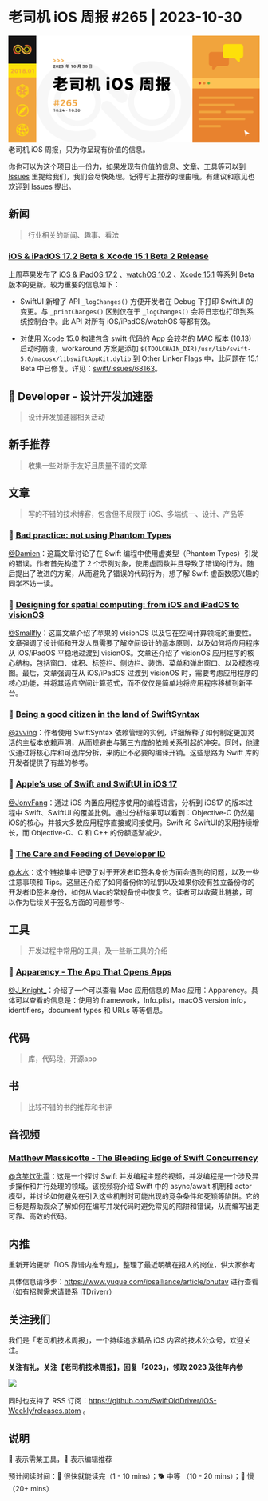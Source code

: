 # 老司机 iOS 周报 #265 | 2023-10-30

![ios-weekly](https://github.com/SwiftOldDriver/iOS-Weekly/blob/master/assets/weekly-header/265.png?raw=true)
老司机 iOS 周报，只为你呈现有价值的信息。

你也可以为这个项目出一份力，如果发现有价值的信息、文章、工具等可以到 [Issues](https://github.com/SwiftOldDriver/iOS-Weekly/issues) 里提给我们，我们会尽快处理。记得写上推荐的理由哦。有建议和意见也欢迎到 [Issues](https://github.com/SwiftOldDriver/iOS-Weekly/issues) 提出。

## 新闻

> 行业相关的新闻、趣事、看法

### [iOS & iPadOS 17.2 Beta & Xcode 15.1 Beta 2 Release](https://developer.apple.com/documentation/ios-ipados-release-notes/ios-ipados-17_2-release-notes)

上周苹果发布了 [iOS & iPadOS 17.2](https://developer.apple.com/documentation/ios-ipados-release-notes/ios-ipados-17_2-release-notes) 、[watchOS 10.2](https://developer.apple.com/documentation/watchos-release-notes/watchos-10_2-release-notes) 、[Xcode 15.1](https://developer.apple.com/documentation/Xcode-Release-Notes/xcode-15_1-release-notes) 等系列 Beta 版本的更新。较为重要的信息如下：

- SwiftUI 新增了 API ``_logChanges()`` 方便开发者在 Debug 下打印 SwiftUI 的变更。与 ``_printChanges()`` 区别仅在于 ``_logChanges()`` 会将日志也打印到系统控制台中。此 API 对所有 iOS/iPadOS/watchOS 等都有效。

- 对使用 Xcode 15.0 构建包含 swift 代码的 App 会较老的 MAC 版本 (10.13) 启动时崩溃，workaround 方案是添加 ``$(TOOLCHAIN_DIR)/usr/lib/swift-5.0/macosx/libswiftAppKit.dylib`` 到 Other Linker Flags 中，此问题在 15.1 Beta 中已修复。详见：[swift/issues/68163](https://github.com/apple/swift/issues/68163)。

##  Developer - 设计开发加速器

> 设计开发加速器相关活动

## 新手推荐

> 收集一些对新手友好且质量不错的文章

## 文章

> 写的不错的技术博客，包含但不局限于 iOS、多端统一、设计、产品等

### 🐎 [Bad practice: not using Phantom Types](https://www.swiftwithvincent.com/blog/bad-practice-not-using-phantom-types)

[@Damien](https://github.com/ZengyiMa)：这篇文章讨论了在 Swift 编程中使用虚类型（Phantom Types）引发的错误。作者首先构造了 2 个示例对象，使用虚函数并且导致了错误的行为。随后提出了改进的方案，从而避免了错误的代码行为，想了解 Swift 虚函数感兴趣的同学不妨一读。

### 🐎 [Designing for spatial computing: from iOS and iPadOS to visionOS](https://www.createwithswift.com/designing-for-visionos-shifting-from-ios-and-ipados/)
[@Smallfly](https://github.com/iostalks)：这篇文章介绍了苹果的 visionOS 以及它在空间计算领域的重要性。文章强调了设计师和开发人员需要了解空间设计的基本原则，以及如何将应用程序从 iOS/iPadOS 平稳地过渡到 visionOS。文章还介绍了 visionOS 应用程序的核心结构，包括窗口、体积、标签栏、侧边栏、装饰、菜单和弹出窗口、以及模态视图。最后，文章强调在从 iOS/iPadOS 过渡到 visionOS 时，需要考虑应用程序的核心功能，并将其适应空间计算范式，而不仅仅是简单地将应用程序移植到新平台。

### 🐎 [Being a good citizen in the land of SwiftSyntax](https://www.pointfree.co/blog/posts/116-being-a-good-citizen-in-the-land-of-swiftsyntax)

[@zvving](https://github.com/zvving)：作者使用 SwiftSyntax 依赖管理的实例，详细解释了如何制定更加灵活的主版本依赖声明，从而规避由与第三方库的依赖关系引起的冲突。同时，他建议通过将核心库和可选库分拆，来防止不必要的编译开销。这些思路为 Swift 库的开发者提供了有益的参考。

### 🐎 [Apple’s use of Swift and SwiftUI in iOS 17](https://blog.timac.org/2023/1019-state-of-swift-and-swiftui-ios17/)

[@JonyFang](https://github.com/JonyFang)：通过 iOS 内置应用程序使用的编程语言，分析到 iOS17 的版本过程中 Swift、SwiftUI 的覆盖比例。通过分析结果可以看到：Objective-C 仍然是iOS的核心，并被大多数应用程序直接或间接使用。Swift 和 SwiftUI的采用持续增长，而 Objective-C、C 和 C++ 的份额逐渐减少。

### 🐎 [The Care and Feeding of Developer ID](https://developer.apple.com/forums/thread/732320)
[@水水](https://www.xuyanlan.com/)：这个链接集中记录了对于开发者ID签名身份方面会遇到的问题，以及一些注意事项和 Tips。这里还介绍了如何备份你的私钥以及如果你没有独立备份你的开发者ID签名身份，如何从Mac的常规备份中恢复它。读者可以收藏此链接，可以作为后续关于签名方面的问题参考~

## 工具

> 开发过程中常用的工具，及一些新工具的介绍

### 🐎 [Apparency - The App That Opens Apps](https://www.mothersruin.com/software/Apparency/)

[@J_Knight_](https://github.com/knightsj)：介绍了一个可以查看 Mac 应用信息的 Mac 应用：Apparency。具体可以查看的信息是：使用的 framework，Info.plist，macOS version info，identifiers，document types 和 URLs 等等信息。

## 代码

> 库，代码段，开源app

## 书

> 比较不错的书的推荐和书评

## 音视频

### [Matthew Massicotte - The Bleeding Edge of Swift Concurrency](https://www.youtube.com/watch?v=HqjqwW12wpw)

[@含笑饮砒霜](https://weibo.com/chinafishnews/)：这是一个探讨 Swift 并发编程主题的视频，并发编程是一个涉及异步操作和并行处理的领域。该视频将介绍 Swift 中的 async/await 机制和 actor 模型，并讨论如何避免在引入这些机制时可能出现的竞争条件和死锁等陷阱。它的目标是帮助观众了解如何在编写并发代码时避免常见的陷阱和错误，从而编写出更可靠、高效的代码。

## 内推

重新开始更新「iOS 靠谱内推专题」，整理了最近明确在招人的岗位，供大家参考

具体信息请移步：https://www.yuque.com/iosalliance/article/bhutav 进行查看（如有招聘需求请联系 iTDriverr）

## 关注我们

我们是「老司机技术周报」，一个持续追求精品 iOS 内容的技术公众号，欢迎关注。

**关注有礼，关注【老司机技术周报】，回复「2023」，领取 2023 及往年内参**

![](https://github.com/SwiftOldDriver/iOS-Weekly/blob/master/assets/qrcode_for_wechat.jpg?raw=true)

同时也支持了 RSS 订阅：https://github.com/SwiftOldDriver/iOS-Weekly/releases.atom 。

## 说明

🚧 表示需某工具，🌟 表示编辑推荐

预计阅读时间：🐎 很快就能读完（1 - 10 mins）；🐕 中等 （10 - 20 mins）；🐢 慢（20+ mins）
